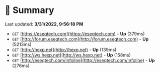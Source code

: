 # 📖 Summary
Last updated: **3/31/2022, 9:56:18 PM**

- `GET` [https://eseqtech.com](https://eseqtech.com) - **Up** (379ms)
- `GET` [http://forum.eseqtech.com](http://forum.eseqtech.com) - **Up** (5213ms)
- `GET` [http://hexp.net](http://hexp.net) - **Up** (139ms)
- `GET` [http://ws.hexp.net](http://ws.hexp.net) - **Up** (158ms)
- `GET` [http://eseqtech.com/infoline](http://eseqtech.com/infoline) - **Up** (276ms)
